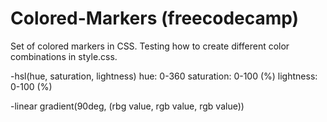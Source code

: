 # Colored-Markers (freecodecamp)
Set of colored markers in CSS. Testing how to create different color combinations in style.css.

-hsl(hue, saturation, lightness)
hue: 0-360
saturation: 0-100 (%)
lightness: 0-100 (%)

-linear gradient(90deg, (rbg value, rgb value, rgb value))